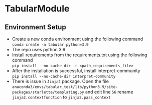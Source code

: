 # TabularModule
## Environment Setup
* Create a new conda environment using the following command<br />
`conda create -n tabular python=3.9`
* The repo uses python 3.9 
* Install requirements from the requirements.txt using the following command<br />
`pip install --no-cache-dir -r <path_requirements_file>`
* After the installation is successful, install interpret-community<br /> 
`pip install --no-cache-dir interpret-community`
* There is issue in `Jinja2` package. Open the file <br /> 
`anaconda3/envs/tabular_test/lib/python3.9/site-packages/starlette/templating.py`
and edit line `56` rename `jinja2.contextfunction` to `jinja2.pass_context`